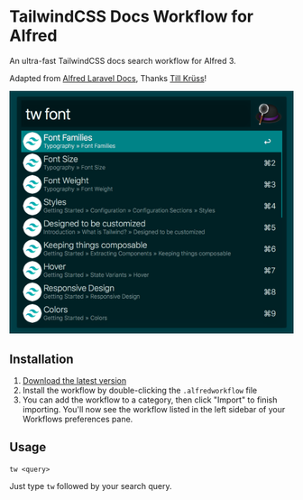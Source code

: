 # TailwindCSS Docs Workflow for Alfred

An ultra-fast TailwindCSS docs search workflow for Alfred 3.

Adapted from [Alfred Laravel Docs](https://github.com/tillkruss/alfred-laravel-docs), Thanks [Till Krüss](https://twitter.com/tillkruss)!

![Screenshot](screenshot.png)

## Installation

1. [Download the latest version](https://github.com/vmitchell85/alfred-tailwindcss-docs/releases/download/0.1.1/TailwindCSS.Docs.alfredworkflow)
2. Install the workflow by double-clicking the `.alfredworkflow` file
3. You can add the workflow to a category, then click "Import" to finish importing. You'll now see the workflow listed in the left sidebar of your Workflows preferences pane.

## Usage

```
tw <query>
```

Just type `tw` followed by your search query.
